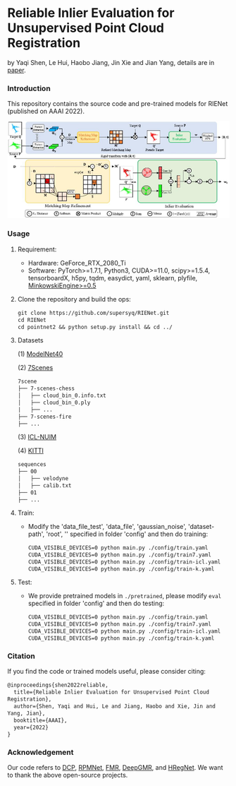 # Reliable Inlier Evaluation for Unsupervised Point Cloud Registration

by Yaqi Shen, Le Hui, Haobo Jiang, Jin Xie and Jian Yang, details are in [paper](https://arxiv.org/pdf/2202.11292.pdf).

### Introduction

This repository contains the source code and pre-trained models for RIENet (published on AAAI 2022).

<img src="./figure/RIENet.jpg" width="900"/>

### Usage

1. Requirement:

   - Hardware: GeForce_RTX_2080_Ti
   - Software: PyTorch>=1.7.1, Python3, CUDA>=11.0, scipy>=1.5.4, tensorboardX, h5py, tqdm, easydict, yaml, sklearn, plyfile, [MinkowskiEngine>=0.5](https://github.com/NVIDIA/MinkowskiEngine)

2. Clone the repository and build the ops:

   ```
   git clone https://github.com/supersyq/RIENet.git
   cd RIENet
   cd pointnet2 && python setup.py install && cd ../
   ```
3. Datasets

   (1) [ModelNet40](https://shapenet.cs.stanford.edu/media/modelnet40_ply_hdf5_2048.zip)

   (2) [7Scenes](https://drive.google.com/file/d/1XdQ3muo5anFA28ZFch06z_iTEjXxLEQi/view?usp=sharing)
   ```
   7scene
   ├── 7-scenes-chess
   │   ├── cloud_bin_0.info.txt
   │   ├── cloud_bin_0.ply
   |   ├── ...
   ├── 7-scenes-fire
   ├── ...
   ```

   (3) [ICL-NUIM](https://drive.google.com/drive/folders/1Wb0gQf-9_9zmUawxl3cGwG9rDSjTDojK)
   
   (4) [KITTI](http://www.cvlibs.net/datasets/kitti/eval_odometry.php)
    ```
    sequences
    ├── 00
    │   ├── velodyne
    │   ├── calib.txt
    ├── 01
    ├── ...
    ```

4. Train:

   - Modify the 'data_file_test', 'data_file', 'gaussian_noise', 'dataset-path', 'root', '' specified in folder 'config' and then do training:

     ```
     CUDA_VISIBLE_DEVICES=0 python main.py ./config/train.yaml
     CUDA_VISIBLE_DEVICES=0 python main.py ./config/train7.yaml
     CUDA_VISIBLE_DEVICES=0 python main.py ./config/train-icl.yaml
     CUDA_VISIBLE_DEVICES=0 python main.py ./config/train-k.yaml
     ```

5. Test:

   - We provide pretrained models in `./pretrained`, please modify `eval` specified in folder 'config' and then do testing:

     ```
     CUDA_VISIBLE_DEVICES=0 python main.py ./config/train.yaml
     CUDA_VISIBLE_DEVICES=0 python main.py ./config/train7.yaml
     CUDA_VISIBLE_DEVICES=0 python main.py ./config/train-icl.yaml
     CUDA_VISIBLE_DEVICES=0 python main.py ./config/train-k.yaml
     ```

### Citation

If you find the code or trained models useful, please consider citing:

```
@inproceedings{shen2022reliable,
  title={Reliable Inlier Evaluation for Unsupervised Point Cloud Registration},
  author={Shen, Yaqi and Hui, Le and Jiang, Haobo and Xie, Jin and Yang, Jian},
  booktitle={AAAI},
  year={2022}
}
```

### Acknowledgement

Our code refers to [DCP](https://github.com/WangYueFt/dcp), [RPMNet](https://github.com/yewzijian/RPMNet), [FMR](https://github.com/XiaoshuiHuang/fmr), [DeepGMR](https://github.com/wentaoyuan/deepgmr), and [HRegNet](https://github.com/ispc-lab/HRegNet). We want to thank the above open-source projects.
